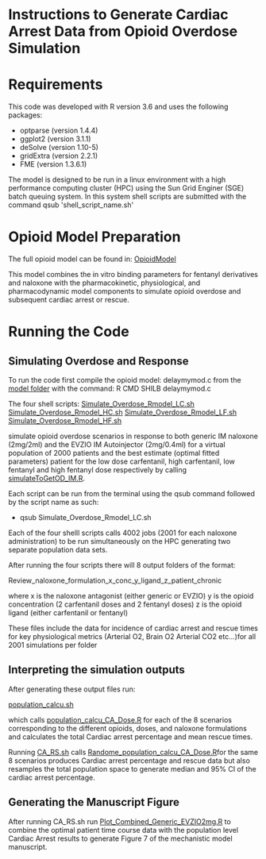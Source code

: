﻿# Instructions to Generate Cardiac Arrest Data from Opioid Overdose Simulation


# Requirements
This code was developed with R version 3.6 and uses the following packages:

* optparse (version 1.4.4)
* ggplot2 (version 3.1.1)
* deSolve (version 1.10-5)
* gridExtra (version 2.2.1)
* FME (version 1.3.6.1)

The model is designed to be run in a linux environment with a high performance computing cluster (HPC) using the Sun Grid Enginer (SGE) batch queuing system. In this system shell scripts are submitted with the command qsub 'shell_script_name.sh'


# Opioid Model Preparation
The full opioid model can be found in: [OpioidModel](https://github.com/FDA/Mechanistic-PK-PD-Model-to-Rescue-Opiod-Overdose/blob/main/Figure_7/models/modelWithSimpleVentilatoryCollapse_IM/delaymymod.c)

This model combines the in vitro binding parameters for fentanyl derivatives and naloxone with the pharmacokinetic, physiological, and pharmacodynamic model components to simulate opioid overdose and subsequent cardiac arrest or rescue.

# Running the Code

## Simulating Overdose and Response

To run the code first compile the opioid model: delaymymod.c from the [model folder](https://github.com/FDA/Mechanistic-PK-PD-Model-to-Rescue-Opiod-Overdose/tree/main/Figure_7/models/modelWithSimpleVentilatoryCollapse_IM)
with the command:  R CMD SHILB delaymymod.c

The four shell scripts:
[Simulate_Overdose_Rmodel_LC.sh](https://github.com/FDA/Mechanistic-PK-PD-Model-to-Rescue-Opiod-Overdose/blob/main/Figure_7/Simulate_Overdose_Rmodel_LC.sh)
[Simulate_Overdose_Rmodel_HC.sh](https://github.com/FDA/Mechanistic-PK-PD-Model-to-Rescue-Opiod-Overdose/blob/main/Figure_7/Simulate_Overdose_Rmodel_HC.sh)
[Simulate_Overdose_Rmodel_LF.sh](https://github.com/FDA/Mechanistic-PK-PD-Model-to-Rescue-Opiod-Overdose/blob/main/Figure_7/Simulate_Overdose_Rmodel_LF.sh)
[Simulate_Overdose_Rmodel_HF.sh](https://github.com/FDA/Mechanistic-PK-PD-Model-to-Rescue-Opiod-Overdose/blob/main/Figure_7/Simulate_Overdose_Rmodel_HF.sh)

simulate opioid overdose scenarios in response to both generic IM naloxone (2mg/2ml) and the EVZIO IM Autoinjector (2mg/0.4ml) for a virtual population of 2000 patients and the best estimate (optimal fitted parameters) patient for the low dose carfentanil, high carfentanil, low fentanyl and high fentanyl dose respectively by calling [simulateToGetOD_IM.R](https://github.com/FDA/Mechanistic-PK-PD-Model-to-Rescue-Opiod-Overdose/blob/main/Figure_7/simulateToGetOD_IM.R). 

Each script can be run from the terminal using the qsub command followed by the script name as such:
* qsub Simulate_Overdose_Rmodel_LC.sh

Each of the four shelll scripts calls 4002 jobs (2001 for each naloxone administration) to be run simultaneously on the HPC generating two separate population data sets.

After running the four scripts there will 8 output folders of the format: 

Review_naloxone_formulation_x_conc_y_ligand_z_patient_chronic 

where x is the naloxone antagonist (either generic or EVZIO)
	y is the opioid concentration (2 carfentanil doses and 2 fentanyl doses)
	z is the opioid ligand (either carfentanil or fentanyl) 

These files include the data for incidence of cardiac arrest and rescue times for key physiological metrics (Arterial O2, Brain O2 Arterial CO2 etc…)for all 2001 simulations per folder 

## Interpreting the simulation outputs 

After generating these output files run: 

[population_calcu.sh](https://github.com/FDA/Mechanistic-PK-PD-Model-to-Rescue-Opiod-Overdose/blob/main/Figure_7/population_calcu.sh) 

which calls [population_calcu_CA_Dose.R](https://github.com/FDA/Mechanistic-PK-PD-Model-to-Rescue-Opiod-Overdose/blob/main/Figure_7/population_calcu_CA_Dose.R) for each of the 8 scenarios corresponding to the different opioids, doses, and naloxone formulations and calculates the total Cardiac arrest percentage and mean rescue times. 

Running [CA_RS.sh](https://github.com/FDA/Mechanistic-PK-PD-Model-to-Rescue-Opiod-Overdose/blob/main/Figure_7/CA_RS.sh) calls 
[Randome_population_calcu_CA_Dose.R](https://github.com/FDA/Mechanistic-PK-PD-Model-to-Rescue-Opiod-Overdose/blob/main/Figure_7/Randome_population_calcu_CA_Dose.R)for the same 8 scenarios produces Cardiac arrest percentage and rescue data but also resamples the total population space to generate median and 95% CI of the cardiac arrest percentage. 


## Generating the Manuscript Figure 

After running CA_RS.sh run [Plot_Combined_Generic_EVZIO2mg.R](https://github.com/FDA/Mechanistic-PK-PD-Model-to-Rescue-Opiod-Overdose/blob/main/Figure_7/plot_combine_2mg_AND_EVZIO/Plot_Combined_Generic_EVZIO2mg.R) to combine the optimal patient time course data with the population level Cardiac Arrest results to generate Figure 7 of the mechanistic model manuscript. 

